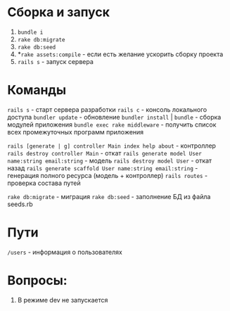# Сборка и запуск
1. `bundle i`
2. `rake db:migrate`
3. `rake db:seed`
4. *`rake assets:compile` - если есть желание ускорить сборку проекта
5. `rails s` - запуск сервера

# Команды
`rails s` - старт сервера разработки
`rails c` - консоль локального доступа
`bundler update` - обновление
`bundler install` | `bundle` - сборка модулей приложения
`bundle exec rake middleware` - получить список всех промежуточных программ приложения

`rails [generate | g] controller Main index help about` - контроллер
`rails destroy controller Main` - откат
`rails generate model User name:string email:string` - модель
`rails destroy model User` - откат назад
`rails generate scaffold User name:string email:string` - генерация полного ресурса (модель + контроллер)
`rails routes` - проверка состава путей
    

`rake db:migrate` - миграция
`rake db:seed` - заполнение БД из файла seeds.rb

# Пути
`/users` - информация о пользователях

# Вопросы:
1. В режиме dev не запускается
